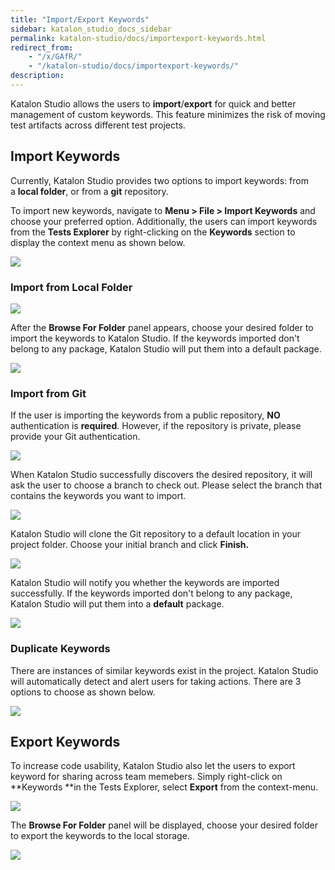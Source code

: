 ```yaml
---
title: "Import/Export Keywords" 
sidebar: katalon_studio_docs_sidebar
permalink: katalon-studio/docs/importexport-keywords.html 
redirect_from:
    - "/x/GAfR/"
    - "/katalon-studio/docs/importexport-keywords/"
description: 
---
```

Katalon Studio allows the users to **import**/**export** for quick and better management of custom keywords. This feature minimizes the risk of moving test artifacts across different test projects. 

Import Keywords
---------------

Currently, Katalon Studio provides two options to import keywords: from a **local folder**, or from a **git** repository.

To import new keywords, navigate to **Menu > File > Import Keywords** and choose your preferred option. Additionally, the users can import keywords from the **Tests Explorer** by right-clicking on the **Keywords** section to display the context menu as shown below.

![](https://github.com/katalon-studio/docs-images/raw/master/katalon-studio/docs/importexport-keywords/image2018-6-21-113A383A45.png)

### Import from Local Folder

![](https://github.com/katalon-studio/docs-images/raw/master/katalon-studio/docs/importexport-keywords/image2018-6-21-113A403A43.png)

After the **Browse For Folder** panel appears, choose your desired folder to import the keywords to Katalon Studio. If the keywords imported don't belong to any package, Katalon Studio will put them into a default package.

![](https://github.com/katalon-studio/docs-images/raw/master/katalon-studio/docs/importexport-keywords/image2018-6-21-113A533A24.png)

### Import from Git 

If the user is importing the keywords from a public repository, **NO** authentication is **required**. However, if the repository is private, please provide your Git authentication. 

![](https://github.com/katalon-studio/docs-images/raw/master/katalon-studio/docs/importexport-keywords/image2018-6-25-163A33A24.png)

When Katalon Studio successfully discovers the desired repository, it will ask the user to choose a branch to check out. Please select the branch that contains the keywords you want to import. 

![](https://github.com/katalon-studio/docs-images/raw/master/katalon-studio/docs/importexport-keywords/image2018-6-25-163A23A27.png)

Katalon Studio will clone the Git repository to a default location in your project folder. Choose your initial branch and click **Finish.**

![](https://github.com/katalon-studio/docs-images/raw/master/katalon-studio/docs/importexport-keywords/image2018-6-21-113A453A26.png)

Katalon Studio will notify you whether the keywords are imported successfully. If the keywords imported don't belong to any package, Katalon Studio will put them into a **default** package.

![](https://github.com/katalon-studio/docs-images/raw/master/katalon-studio/docs/importexport-keywords/image2018-6-21-113A533A24.png)

### Duplicate Keywords

There are instances of similar keywords exist in the project. Katalon Studio will automatically detect and alert users for taking actions. There are 3 options to choose as shown below.

![](https://github.com/katalon-studio/docs-images/raw/master/katalon-studio/docs/importexport-keywords/image2018-6-21-113A463A12.png)

Export Keywords
---------------

To increase code usability, Katalon Studio also let the users to export keyword for sharing across team memebers. Simply right-click on **Keywords **in the Tests Explorer, select **Export** from the context-menu. 

![](https://github.com/katalon-studio/docs-images/raw/master/katalon-studio/docs/importexport-keywords/image2018-6-21-113A463A43.png)

The **Browse For Folder** panel will be displayed, choose your desired folder to export the keywords to the local storage.

![](https://github.com/katalon-studio/docs-images/raw/master/katalon-studio/docs/importexport-keywords/image2018-6-21-113A483A40.png)